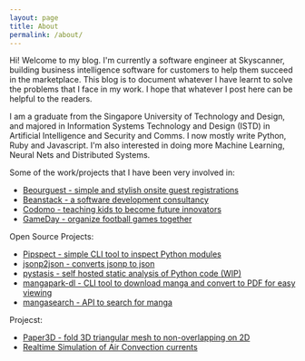 ```yaml
---
layout: page
title: About
permalink: /about/
---
```


Hi! Welcome to my blog. I'm currently a software engineer at Skyscanner, building business intelligence software for customers to help them succeed in the marketplace. This blog is to document whatever I have learnt to solve the problems that I face in my work. I hope that whatever I post here can be helpful to the readers.

I am a graduate from the Singapore University of Technology and Design, and majored in Information Systems Technology and Design (ISTD) in Artificial Intelligence and Security and Comms. I now mostly write Python, Ruby and Javascript. I'm also interested in doing more Machine Learning, Neural Nets and Distributed Systems.

Some of the work/projects that I have been very involved in:

- [Beourguest - simple and stylish onsite guest registrations ](http://www.beourguest.co)
- [Beanstack - a software development consultancy](http://www.beanstack.sg)
- [Codomo - teaching kids to become future innovators](http://www.codomo.com.sg)
- [GameDay - organize football games together](http://www.gamedayapp.co)

Open Source Projects:
- [Pipspect - simple CLI tool to inspect Python modules](https://github.com/tohyongcheng/pipspect)
- [jsonp2json - converts jsonp to json](https://github.com/tohyongcheng/jsonp2json)
- [pystasis - self hosted static analysis of Python code (WIP)](https://github.com/tohyongcheng/pystasis)
- [mangapark-dl - CLI tool to download manga and convert to PDF for easy viewing](https://github.com/tohyongcheng/mangapark-dl)
- [mangasearch - API to search for manga](https://github.com/tohyongcheng/mangapark-dl)

Projecst:
- [Paper3D - fold 3D triangular mesh to non-overlapping on 2D](https://github.com/swayam18/Paper3D)
- [Realtime Simulation of Air Convection currents](https://www.youtube.com/watch?v=5RdkqQL0vPY)


